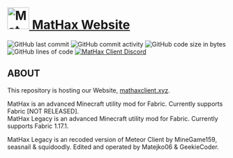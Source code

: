 # <a href="https://mathaxclient.xyz"><img src="https://mathaxclient.xyz/resources/images/icons/icon.png" alt="MatHax" height="50"/> MatHax Website</a>
<img src="https://img.shields.io/github/last-commit/Matejko06/MatHax-Website" alt="GitHub last commit"/> <img src="https://img.shields.io/github/commit-activity/w/Matejko06/MatHax-Website" alt="GitHub commit activity"/> <img src="https://img.shields.io/github/languages/code-size/Matejko06/MatHax-Website" alt="GitHub code size in bytes"/> <img src="https://tokei.rs/b1/github/Matejko06/MatHax-Website" alt="GitHub lines of code"/> <a href="https://mathaxclient.xyz/Discord"><img src="https://img.shields.io/discord/823286525402939402?logo=discord" alt="MatHax Client Discord"/></a>

## ABOUT

This repository is hosting our Website, <a href="https://mathaxclient.xyz">mathaxclient.xyz</a>.

MatHax is an advanced Minecraft utility mod for Fabric. Currently supports Fabric [NOT RELEASED].<br>
MatHax Legacy is an advanced Minecraft utility mod for Fabric. Currently supports Fabric 1.17.1.

MatHax Legacy is an recoded version of Meteor Client by MineGame159, seasnail & squidoodly.
Edited and operated by Matejko06 & GeekieCoder.
